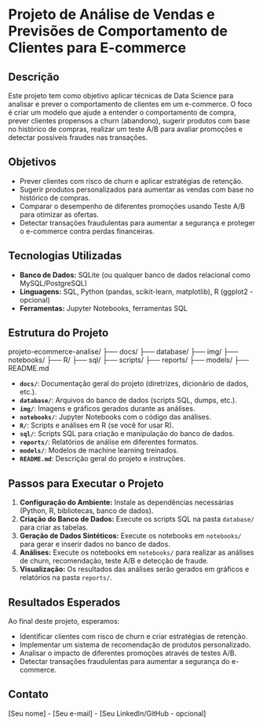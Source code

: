 # Projeto de Análise de Vendas e Previsões de Comportamento de Clientes para E-commerce

## Descrição

Este projeto tem como objetivo aplicar técnicas de Data Science para analisar e prever o comportamento de clientes em um e-commerce. O foco é criar um modelo que ajude a entender o comportamento de compra, prever clientes propensos a churn (abandono), sugerir produtos com base no histórico de compras, realizar um teste A/B para avaliar promoções e detectar possíveis fraudes nas transações.

## Objetivos

* Prever clientes com risco de churn e aplicar estratégias de retenção.
* Sugerir produtos personalizados para aumentar as vendas com base no histórico de compras.
* Comparar o desempenho de diferentes promoções usando Teste A/B para otimizar as ofertas.
* Detectar transações fraudulentas para aumentar a segurança e proteger o e-commerce contra perdas financeiras.

## Tecnologias Utilizadas

* **Banco de Dados:** SQLite (ou qualquer banco de dados relacional como MySQL/PostgreSQL)
* **Linguagens:** SQL, Python (pandas, scikit-learn, matplotlib), R (ggplot2 - opcional)
* **Ferramentas:** Jupyter Notebooks, ferramentas SQL

## Estrutura do Projeto

projeto-ecommerce-analise/
├── docs/
├── database/
├── img/
├── notebooks/
├── R/
├── sql/
├── scripts/
├── reports/
├── models/
├── README.md

* **`docs/`**: Documentação geral do projeto (diretrizes, dicionário de dados, etc.).
* **`database/`**: Arquivos do banco de dados (scripts SQL, dumps, etc.).
* **`img/`**: Imagens e gráficos gerados durante as análises.
* **`notebooks/`**: Jupyter Notebooks com o código das análises.
* **`R/`**: Scripts e análises em R (se você for usar R).
* **`sql/`**: Scripts SQL para criação e manipulação do banco de dados.
* **`reports/`**: Relatórios de análise em diferentes formatos.
* **`models/`**: Modelos de machine learning treinados.
* **`README.md`**: Descrição geral do projeto e instruções.

## Passos para Executar o Projeto

1. **Configuração do Ambiente:** Instale as dependências necessárias (Python, R, bibliotecas, banco de dados).
1. **Criação do Banco de Dados:** Execute os scripts SQL na pasta `database/` para criar as tabelas.
1. **Geração de Dados Sintéticos:** Execute os notebooks em `notebooks/` para gerar e inserir dados no banco de dados.
1. **Análises:** Execute os notebooks em `notebooks/` para realizar as análises de churn, recomendação, teste A/B e detecção de fraude.
1. **Visualização:** Os resultados das análises serão gerados em gráficos e relatórios na pasta `reports/`.

## Resultados Esperados

Ao final deste projeto, esperamos:

* Identificar clientes com risco de churn e criar estratégias de retenção.
* Implementar um sistema de recomendação de produtos personalizado.
* Analisar o impacto de diferentes promoções através de testes A/B.
* Detectar transações fraudulentas para aumentar a segurança do e-commerce.

## Contato

[Seu nome] - [Seu e-mail] - [Seu LinkedIn/GitHub - opcional]
